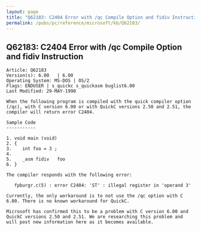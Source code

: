 ```yaml
---
layout: page
title: "Q62183: C2404 Error with /qc Compile Option and fidiv Instruction"
permalink: /pubs/pc/reference/microsoft/kb/Q62183/
---
```


## Q62183: C2404 Error with /qc Compile Option and fidiv Instruction

	Article: Q62183
	Version(s): 6.00   | 6.00
	Operating System: MS-DOS | OS/2
	Flags: ENDUSER | s_quickc s_quickasm buglist6.00
	Last Modified: 29-MAY-1990
	
	When the following program is compiled with the quick compiler option
	(/qc), with C version 6.00 or with QuickC versions 2.50 and 2.51, the
	compiler will return error C2404.
	
	Sample Code
	-----------
	
	1. void main (void)
	2. {
	3.    int foo = 3 ;
	4.
	5.    _asm fidiv   foo
	6. }
	
	The compiler responds with the following error:
	
	   fpburgr.c(5) : error C2404: 'ST' : illegal register in 'operand 3'
	
	Currently, the only workaround is to not use the /qc option with C
	6.00. There is no known workaround for QuickC.
	
	Microsoft has confirmed this to be a problem with C version 6.00 and
	QuickC versions 2.50 and 2.51. We are researching this problem and
	will post new information here as it becomes available.

